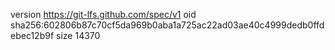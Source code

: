 version https://git-lfs.github.com/spec/v1
oid sha256:602806b87c70cf5da969b0aba1a725ac22ad03ae40c4999dedb0ffdebec12b9f
size 14370
